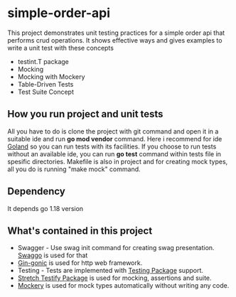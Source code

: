 # simple-order-api
This project demonstrates unit testing practices for a simple order api that performs crud operations. It shows effective ways and gives examples to write a unit test with these concepts
- testint.T package
- Mocking
- Mocking with Mockery
- Table-Driven Tests
- Test Suite Concept

## How you run project and unit tests
All you have to do is clone the project with git command and open it in a suitable ide and run **go mod vendor** command.  Here i recommend for ide [Goland](https://www.jetbrains.com/go/) so you can run tests with its facilities. If you choose to run tests without an available ide, you can run **go test** command within tests file in spesific directories.
Makefile is also in project and for creating mock types, all you do is running "make mock" command.

## Dependency
It depends go 1.18 version 

## What's contained in this project
- Swagger - Use swag init command for creating swag presentation. [Swaggo](https://github.com/swaggo/swag) is used for that
- [Gin-gonic](https://github.com/gin-gonic/gin) is used for http web framework.
- Testing - Tests are implemented with [Testing Package](https://pkg.go.dev/testing) support.
- [Stretch Testify Package](https://github.com/stretchr/testify) is used for mocking, assertions and suite.
- [Mockery](https://github.com/vektra/mockery) is used for mock types automatically without writing any code.
